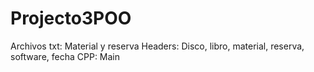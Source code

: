 # Projecto3POO
Archivos txt: Material y reserva
Headers: Disco, libro, material, reserva, software, fecha
CPP: Main
